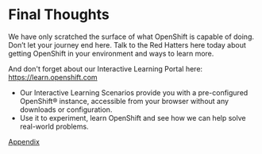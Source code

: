 # Final Thoughts

We have only scratched the surface of what OpenShift is capable of doing. Don’t let your journey end here. Talk to the Red Hatters here today about getting OpenShift in your environment and ways to learn more. 

And don't forget about our Interactive Learning Portal here: https://learn.openshift.com
* Our Interactive Learning Scenarios provide you with a pre-configured OpenShift® instance, accessible from your browser without any downloads or configuration.
* Use it to experiment, learn OpenShift and see how we can help solve real-world problems.

[Appendix](09-appendix.md)
